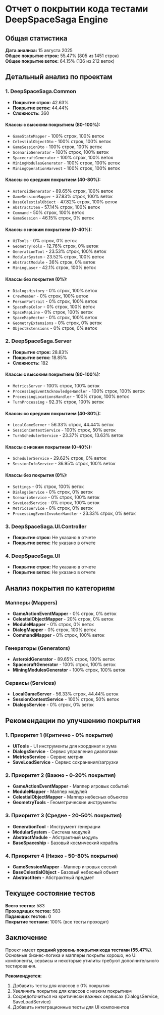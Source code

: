 # Отчет о покрытии кода тестами DeepSpaceSaga Engine

## Общая статистика

**Дата анализа:** 15 августа 2025  
**Общее покрытие строк:** 55.47% (805 из 1451 строк)  
**Общее покрытие веток:** 64.15% (136 из 212 веток)

## Детальный анализ по проектам

### 1. DeepSpaceSaga.Common
- **Покрытие строк:** 42.63%
- **Покрытие веток:** 44.44%
- **Сложность:** 360

#### Классы с высоким покрытием (80-100%):
- `GameStateMapper` - 100% строк, 100% веток
- `CelestialObjectDto` - 100% строк, 100% веток
- `GameSessionDto` - 100% строк, 100% веток
- `ScenarioGenerator` - 100% строк, 100% веток
- `SpacecraftGenerator` - 100% строк, 100% веток
- `MiningModulesGenerator` - 100% строк, 100% веток
- `MiningOperationHarvest` - 100% строк, 100% веток

#### Классы со средним покрытием (40-80%):
- `AsteroidGenerator` - 89.65% строк, 100% веток
- `GameSessionMapper` - 37.83% строк, 100% веток
- `BaseCelestialObject` - 47.82% строк, 100% веток
- `AbstractItem` - 57.14% строк, 100% веток
- `Command` - 50% строк, 100% веток
- `GameSession` - 46.15% строк, 0% веток

#### Классы с низким покрытием (0-40%):
- `UiTools` - 0% строк, 0% веток
- `GeometryTools` - 12.76% строк, 0% веток
- `GenerationTool` - 23.53% строк, 100% веток
- `ModularSystem` - 23.52% строк, 100% веток
- `AbstractModule` - 36% строк, 0% веток
- `MiningLaser` - 42.1% строк, 100% веток

#### Классы без покрытия (0%):
- `DialogsHistory` - 0% строк, 100% веток
- `CrewMember` - 0% строк, 100% веток
- `PersonPortrait` - 0% строк, 100% веток
- `SpaceMapColor` - 0% строк, 100% веток
- `SpaceMapLine` - 0% строк, 100% веток
- `SpaceMapVector` - 0% строк, 100% веток
- `GeometryExtensions` - 0% строк, 0% веток
- `ObjectExtensions` - 0% строк, 0% веток

### 2. DeepSpaceSaga.Server
- **Покрытие строк:** 28.83%
- **Покрытие веток:** 18.85%
- **Сложность:** 182

#### Классы с высоким покрытием (80-100%):
- `MetricsServer` - 100% строк, 100% веток
- `ProcessingEventAcknowledgeHandler` - 100% строк, 100% веток
- `ProcessingLocationsHandler` - 100% строк, 100% веток
- `TurnProcessing` - 92.3% строк, 100% веток

#### Классы со средним покрытием (40-80%):
- `LocalGameServer` - 56.33% строк, 44.44% веток
- `SessionContextService` - 100% строк, 50% веток
- `TurnSchedulerService` - 23.37% строк, 13.63% веток

#### Классы с низким покрытием (0-40%):
- `SchedulerService` - 29.62% строк, 0% веток
- `SessionInfoService` - 36.95% строк, 100% веток

#### Классы без покрытия (0%):
- `Settings` - 0% строк, 100% веток
- `DialogsService` - 0% строк, 0% веток
- `ScenarioService` - 0% строк, 100% веток
- `SaveLoadService` - 0% строк, 100% веток
- `MetricsService` - 0% строк, 0% веток
- `ProcessingEventInvokerHandler` - 23.33% строк, 0% веток

### 3. DeepSpaceSaga.UI.Controller
- **Покрытие строк:** Не указано в отчете
- **Покрытие веток:** Не указано в отчете

### 4. DeepSpaceSaga.UI
- **Покрытие строк:** Не указано в отчете
- **Покрытие веток:** Не указано в отчете

## Анализ покрытия по категориям

### Мапперы (Mappers)
- **GameActionEventMapper** - 0% строк, 0% веток
- **CelestialObjectMapper** - 20% строк, 0% веток
- **ModuleMapper** - 0% строк, 0% веток
- **DialogMapper** - 0% строк, 100% веток
- **CommandMapper** - 0% строк, 100% веток

### Генераторы (Generators)
- **AsteroidGenerator** - 89.65% строк, 100% веток
- **SpacecraftGenerator** - 100% строк, 100% веток
- **MiningModulesGenerator** - 100% строк, 100% веток

### Сервисы (Services)
- **LocalGameServer** - 56.33% строк, 44.44% веток
- **SessionContextService** - 100% строк, 50% веток
- **DialogsService** - 0% строк, 0% веток

## Рекомендации по улучшению покрытия

### 1. Приоритет 1 (Критично - 0% покрытия)
- **UiTools** - UI инструменты для координат и зума
- **DialogsService** - Сервис управления диалогами
- **MetricsService** - Сервис метрик
- **SaveLoadService** - Сервис сохранения/загрузки

### 2. Приоритет 2 (Важно - 0-20% покрытия)
- **GameActionEventMapper** - Маппер игровых событий
- **ModuleMapper** - Маппер модулей
- **CelestialObjectMapper** - Маппер небесных объектов
- **GeometryTools** - Геометрические инструменты

### 3. Приоритет 3 (Средне - 20-50% покрытия)
- **GenerationTool** - Инструмент генерации
- **ModularSystem** - Система модулей
- **AbstractModule** - Абстрактный модуль
- **BaseSpaceship** - Базовый космический корабль

### 4. Приоритет 4 (Низко - 50-80% покрытия)
- **GameSessionMapper** - Маппер игровых сессий
- **BaseCelestialObject** - Базовый небесный объект
- **AbstractItem** - Абстрактный предмет

## Текущее состояние тестов

**Всего тестов:** 583  
**Проходящих тестов:** 583  
**Падающих тестов:** 0  
**Покрытие тестами:** 100% (все тесты проходят)

## Заключение

Проект имеет **средний уровень покрытия кода тестами (55.47%)**. Основные бизнес-логика и мапперы покрыты хорошо, но UI компоненты, сервисы и некоторые утилиты требуют дополнительного тестирования.

**Рекомендуется:**
1. Добавить тесты для классов с 0% покрытия
2. Увеличить покрытие для классов с низким покрытием
3. Сосредоточиться на критически важных сервисах (DialogsService, SaveLoadService)
4. Добавить интеграционные тесты для UI компонентов
